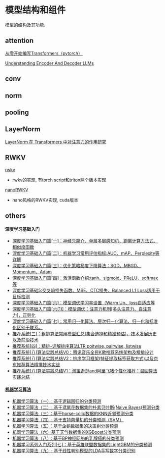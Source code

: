 # 模型结构和组件

模型的结构及其功能.

## attention

[从零开始编写Transformers（pytorch）](https://u6684258.github.io/_posts/2021-01-15-%E4%BB%8E%E9%9B%B6%E5%BC%80%E5%A7%8B%E7%BC%96%E5%86%99transformer-pytorch/)

[Understanding Encoder And Decoder LLMs](https://magazine.sebastianraschka.com/p/understanding-encoder-and-decoder)

## conv

## norm

## pooling

## LayerNorm

[LayerNorm 在 Transformers 中对注意力的作用研究](https://mp.weixin.qq.com/s/WFcyAXTbDOslPJ_j95DwfQ)

## RWKV

[rwkv](https://github.com/codekansas/rwkv/tree/master)
* rwkv的实现, 有torch script和triton两个版本实现

[nanoRWKV](https://github.com/Hannibal046/nanoRWKV)
* nano风格的RWKV实现, cuda版本

## others

#### 深度学习基础入门
* [深度学习基础入门篇[一]：神经元简介、单层多层感知机、距离计算方法式、相似度函数](https://aijishu.com/a/1060000000394577)
* [深度学习基础入门篇[二]：机器学习常用评估指标:AUC、mAP、Perplexity等详解](https://aijishu.com/a/1060000000394842)
* [深度学习基础入门篇[三]：优化策略梯度下降算法：SGD、MBGD、Momentum、Adam](https://aijishu.com/a/1060000000395325)
* [深度学习基础入门篇[四]：激活函数介绍:tanh、sigmoid、PReLU、softmax等](https://aijishu.com/a/1060000000395891)
* [深度学习基础5:交叉熵损失函数、MSE、CTC损失、Balanced L1 Loss适用于目标检测](https://aijishu.com/a/1060000000397404)
* [深度学习基础入门篇[六]：模型调优学习率设置（Warm Up、loss自适应等](https://aijishu.com/a/1060000000398009)
* [深度学习基础入门篇[六(1)]：模型调优：注意力机制[多头注意力、自注意力]，正则化](https://aijishu.com/a/1060000000398548)
* [深度学习基础入门篇[七]：常用归一化算法、层次归一化算法、归一化和标准化区别于联系。](https://aijishu.com/a/1060000000398567)
* [推荐系统[三]：粗排算法常用模型汇总(集合选择和精准预估)，技术发展历史以及前沿技术](https://aijishu.com/a/1060000000386276)
* [推荐系统[四]：精排-详解排序算法LTR poitwise, pairwise, listwise](https://aijishu.com/a/1060000000387457)
* [推荐系统[八]算法实践总结V0：腾讯音乐全民K歌推荐系统架构及粗排设计](https://aijishu.com/a/1060000000386964)
* [推荐系统[八]算法实践总结V2：排序学习框架(特征提取标签获取方式)以及京东推荐算法精排技术实战](https://aijishu.com/a/1060000000387201)
* [推荐系统[八]算法实践总结V1：淘宝逛逛and阿里飞猪个性化推荐：召回算法实践总结](https://aijishu.com/a/1060000000386833)
#### [机器学习算法](https://www.heywhale.com/home/column/64141d6b1c8c8b518ba97dcc)
* [机器学习算法（一）: 基于逻辑回归的分类预测](https://aijishu.com/a/1060000000391983)
* [机器学习算法（二）: 基于鸢尾花数据集的朴素贝叶斯(Naive Bayes)预测分类](https://aijishu.com/a/1060000000392206)
* [机器学习算法（三）：基于horse-colic数据的KNN近邻预测分类](https://aijishu.com/a/1060000000392617)
* [机器学习算法（四）: 基于支持向量机的分类预测（SVM）](https://aijishu.com/a/1060000000392667)
* [机器学习算法（五）：基于企鹅数据集的决策树分类预测](https://aijishu.com/a/1060000000392715)
* [机器学习算法（六）基于天气数据集的XGBoost分类预测](https://aijishu.com/a/1060000000392805)
* [机器学习算法（八）：基于BP神经网络的乳腺癌的分类预测](https://aijishu.com/a/1060000000393444)
* [机器学习系列入门系列[七]：基于英雄联盟数据集的LightGBM的分类预测](https://aijishu.com/a/1060000000393037)
* [机器学习算法（九）: 基于线性判别模型的LDA手写数字分类识别](https://aijishu.com/a/1060000000393654)

